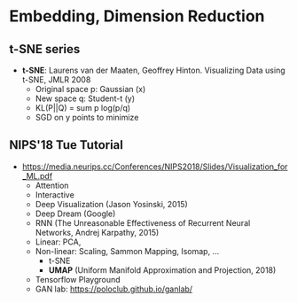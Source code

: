 # Embedding, Dimension Reduction

## t-SNE series
- **t-SNE**: Laurens van der Maaten, Geoffrey Hinton. Visualizing Data using t-SNE, JMLR 2008
	- Original space p: Gaussian (x)
	- New space q: Student-t (y)
	- KL(P||Q) = sum p log(p/q)
	- SGD on y points to minimize

## NIPS'18 Tue Tutorial
- https://media.neurips.cc/Conferences/NIPS2018/Slides/Visualization_for_ML.pdf
	- Attention
	- Interactive
	- Deep Visualization (Jason Yosinski, 2015)
	- Deep Dream (Google)
	- RNN (The Unreasonable Effectiveness of Recurrent Neural Networks, Andrej Karpathy, 2015)
	- Linear: PCA, 
	- Non-linear: Scaling, Sammon Mapping, Isomap, ...
		- t-SNE
		- **UMAP** (Uniform Manifold Approximation and Projection, 2018)
	- Tensorflow Playground
	- GAN lab: https://poloclub.github.io/ganlab/